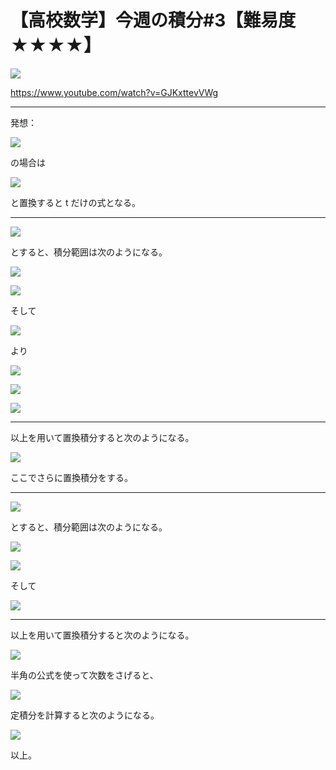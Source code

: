 # 【高校数学】今週の積分#3【難易度★★★★】

![](https://latex.codecogs.com/gif.latex?I=\int_0^1\sqrt\frac{1-x}{1&plus;x}dx)

https://www.youtube.com/watch?v=GJKxttevVWg

----

発想：

![](https://latex.codecogs.com/gif.latex?\sqrt\frac{ax&plus;b}{cx&plus;d})

の場合は

![](https://latex.codecogs.com/gif.latex?t=\sqrt\frac{ax&plus;b}{cx&plus;d})

と置換すると t だけの式となる。

----

![](https://latex.codecogs.com/gif.latex?t=\sqrt\frac{1-x}{1&plus;x})

とすると、積分範囲は次のようになる。

![](https://latex.codecogs.com/gif.latex?x:0\rightarrow1)

![](https://latex.codecogs.com/gif.latex?t:1\rightarrow0)

そして

![](https://latex.codecogs.com/gif.latex?t^2=\frac{1-x}{1&plus;x})

より

![](https://latex.codecogs.com/gif.latex?x=\frac{1-t^2}{1&plus;t^2})

![](https://latex.codecogs.com/gif.latex?\frac{dx}{dt}=\frac{-2t(1&plus;t^2)-2t(1-t^2)}{(1&plus;t^2)^2}=\frac{-4t}{(1&plus;t^2)^2})

![](https://latex.codecogs.com/gif.latex?dx=-\frac{4t}{(1&plus;t^2)^2}dt)

----

以上を用いて置換積分すると次のようになる。

![](https://latex.codecogs.com/gif.latex?I=\int_1^0&space;t\cdot\left(-\frac{4t}{(1&plus;t^2)^2}\right)dt=4\int_0^1\frac{t^2}{(1&plus;t^2)^2}dt)

ここでさらに置換積分をする。

----

![](https://latex.codecogs.com/gif.latex?t=\tan\theta)

とすると、積分範囲は次のようになる。

![](https://latex.codecogs.com/gif.latex?t:0\rightarrow1)

![](https://latex.codecogs.com/gif.latex?x:0\rightarrow\frac{\pi}{4})

そして

![](https://latex.codecogs.com/gif.latex?dt=\frac{1}{\cos^2\theta}d\theta)

----

以上を用いて置換積分すると次のようになる。

![](https://latex.codecogs.com/gif.latex?I=4\int_0^\frac{\pi}{4}\tan^2\theta\cdot\cos^4\theta\cdot\frac{1}{\cos^2\theta}d\theta=4\int_0^\frac{\pi}{4}\sin^2\theta&space;d\theta)

半角の公式を使って次数をさげると、

![](https://latex.codecogs.com/gif.latex?I=4\int_0^\frac{\pi}{4}\left(\frac{1-\cos2\theta}{2}\right)d\theta=2\int_0^\frac{\pi}{4}\left(1-\cos2\theta\right)d\theta)

定積分を計算すると次のようになる。

![](https://latex.codecogs.com/gif.latex?I=2\left[\theta-\frac{1}{2}\sin2\theta\right&space;]_0^\frac{\pi}{4}=2\left(\frac{\pi}{4}-\frac{1}{2}\right)=\frac{\pi}{2}-1)

以上。